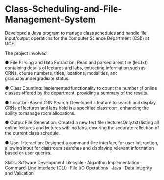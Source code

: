 # Class-Scheduling-and-File-Management-System
 Developed a Java program to manage class schedules and handle file input/output operations for the Computer Science Department (CSD) at UCF. 
 
 The project involved:

● File Parsing and Data Extraction: Read and parsed a text file (lec.txt) containing details of lectures and labs, extracting information such as CRNs, course numbers, titles, locations, modalities, and graduate/undergraduate status.

● Class Counting: Implemented functionality to count the number of online classes offered by the department, providing a summary of the results.

● Location-Based CRN Search: Developed a feature to search and display CRNs of lectures and labs held in a specified classroom, enhancing the ability to manage room allocations.

● Output File Generation: Created a new text file (lecturesOnly.txt) listing all online lectures and lectures with no labs, ensuring the accurate reflection of the current class schedule.

● User Interaction: Designed a command-line interface for user interaction, allowing input for classroom searches and displaying relevant information based on user queries.

Skills: Software Development Lifecycle · Algorithm Implementation · Command-Line Interface (CLI) · File I/O Operations · Java · Data Integrity and Validation
